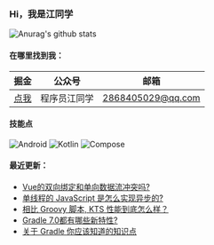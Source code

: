 ### Hi，我是江同学

![Anurag's github stats](https://github-readme-stats.vercel.app/api?username=shenzhen2017&show_icons=true&theme=radical)

#### 在哪里找到我：

|                            掘金                             |                      公众号                      |   邮箱                                        |
| :--------------------------------------------------------: | :--------------------------------------------: |:--------------------------------------------: |
| [点我](https://juejin.cn/user/668101431009496/posts)  | 程序员江同学 | 2868405029@qq.com|

#### 技能点

![Android](https://img.shields.io/badge/Android-%2335495e.svg?style=for-the-badge&logo=Android&logoColor=%FF35D06D)
![Kotlin](https://img.shields.io/badge/Kotlin-%23323330.svg?&style=for-the-badge&logo=kotlin&logoColor=%FF7F52FF)
![Compose](https://img.shields.io/badge/Compose-%2335495e.svg?style=for-the-badge&logo=Android&logoColor=white)

#### 最近更新：

<!-- BLOG-POST-LIST:START -->
- [Vue的双向绑定和单向数据流冲突吗?](https://juejin.cn/post/7085139499767840782)
- [单线程的 JavaScript 是怎么实现异步的?](https://juejin.cn/post/7083286147920560158)
- [相比 Groovy 脚本, KTS 性能到底怎么样？](https://juejin.cn/post/7069550779454980104)
- [Gradle 7.0都有哪些新特性?](https://juejin.cn/post/7066939912263565342)
- [关于 Gradle 你应该知道的知识点](https://juejin.cn/post/7064350945756332040)
<!-- BLOG-POST-LIST:END -->
<!--
**shenzhen2017/shenzhen2017** is a ✨ _special_ ✨ repository because its `README.md` (this file) appears on your GitHub profile.

Here are some ideas to get you started:

- 🔭 I’m currently working on ...
- 🌱 I’m currently learning ...
- 👯 I’m looking to collaborate on ...
- 🤔 I’m looking for help with ...
- 💬 Ask me about ...
- 📫 How to reach me: ...
- 😄 Pronouns: ...
- ⚡ Fun fact: ...
-->
